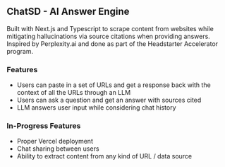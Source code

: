 ## ChatSD - AI Answer Engine

Built with Next.js and Typescript to scrape content from websites while mitigating hallucinations via source citations when providing answers. Inspired by Perplexity.ai and done as part of the Headstarter Accelerator program.

### Features
- Users can paste in a set of URLs and get a response back with the context of all the URLs through an LLM
- Users can ask a question and get an answer with sources cited
- LLM answers user input while considering chat history

### In-Progress Features
- Proper Vercel deployment
- Chat sharing between users
- Ability to extract content from any kind of URL / data source

